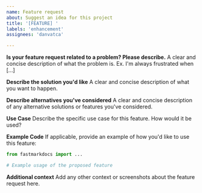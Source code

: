 ```yaml
---
name: Feature request
about: Suggest an idea for this project
title: '[FEATURE] '
labels: 'enhancement'
assignees: 'danvatca'

---
```


**Is your feature request related to a problem? Please describe.**
A clear and concise description of what the problem is. Ex. I'm always frustrated when [...]

**Describe the solution you'd like**
A clear and concise description of what you want to happen.

**Describe alternatives you've considered**
A clear and concise description of any alternative solutions or features you've considered.

**Use Case**
Describe the specific use case for this feature. How would it be used?

**Example Code**
If applicable, provide an example of how you'd like to use this feature:

```python
from fastmarkdocs import ...

# Example usage of the proposed feature
```

**Additional context**
Add any other context or screenshots about the feature request here. 